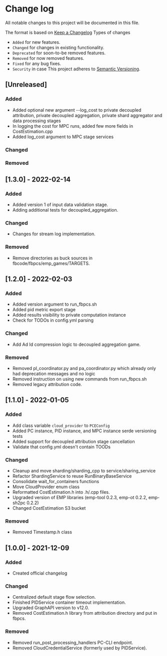 # Change log
All notable changes to this project will be documented in this file.

The format is based on [Keep a Changelog](https://keepachangelog.com/en/1.0.0/)
Types of changes
  - `Added` for new features.
  - `Changed` for changes in existing functionality.
  - `Deprecated` for soon-to-be removed features.
  - `Removed` for now removed features.
  - `Fixed` for any bug fixes.
  - `Security` in case
This project adheres to [Semantic Versioning](https://semver.org/spec/v2.0.0.html).

## [Unreleased]
### Added
  - Added optional new argument --log_cost to private decoupled attribution, private decoupled aggregation, private shard aggregator and data processing stages
  - In logging the cost for MPC runs, added few more fields in CostEstimation.cpp
  - Added log_cost argument to MPC stage services
### Changed

### Removed

## [1.3.0] - 2022-02-14
### Added
  - Added version 1 of input data validation stage.
  - Adding additional tests for decoupled_aggregation.

### Changed
  - Changes for stream log implementation.

### Removed
  - Remove directories as buck sources in fbcode/fbpcs/emp_games/TARGETS.

## [1.2.0] - 2022-02-03
### Added
  - Added version argument to run_fbpcs.sh
  - Added pid metric export stage
  - Added results visibility to private computation instance
  - Check for TODOs in config.yml parsing

### Changed
- Add Ad Id compression logic to decoupled aggregation game.

### Removed
  - Removed pl_coordinator.py and pa_coordinator.py which already only had deprecation messages and no logic
  - Removed instruction on using new commands from run_fbpcs.sh
  - Removed legacy attribution code.

## [1.1.0] - 2022-01-05
### Added
  - Add class variable `cloud_provider` to `PCEConfig`
  - Added PC instance, PID instance, and MPC instance serde versioning tests
  - Added support for decoupled attribution stage cancellation
  - Validate that config.yml doesn't contain TOODs

### Changed
  - Cleanup and move sharding/sharding_cpp to service/sharing_service
  - Refactor ShardingService to reuse RunBinaryBaseService
  - Consolidate wait_for_containers functions
  - Move CloudProvider enum class
  - Reformatted CostEstimation.h into .h/.cpp files.
  - Upgraded version of EMP libraries (emp-tool 0.2.3, emp-ot 0.2.2, emp-sh2pc 0.2.2)
  - Changed CostEstimation S3 bucket

### Removed
  - Removed Timestamp.h class

## [1.0.0] - 2021-12-09
### Added
  - Created official changelog

### Changed
  - Centralized default stage flow selection.
  - Finished PIDService container timeout implementation.
  - Upgraded GraphAPI version to v12.0.
  - Removed CostEstimation.h library from attribution directory and put in fbpcs.

### Removed
  - Removed run_post_processing_handlers PC-CLI endpoint.
  - Removed CloudCredentialService (formerly used by PIDService).
